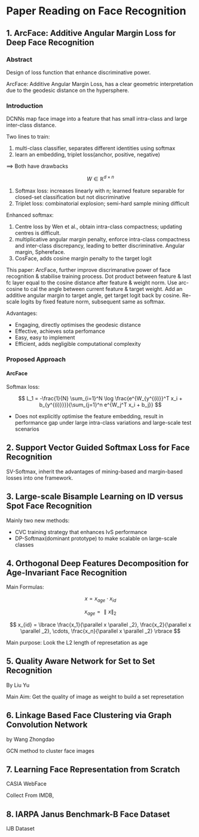 # Paper Reading on Face Recognition

## 1. ArcFace: Additive Angular Margin Loss for Deep Face Recognition

### Abstract

Design of loss function that enhance discriminative power.

ArcFace: Additive Angular Margin Loss, has a clear geometric interpretation due to the geodesic distance on the hypersphere. 

### Introduction

DCNNs map face image into a feature that has small intra-class and large inter-class distance.

Two lines to train:

1. multi-class classifier, separates different identities using softmax
2. learn an embedding, triplet loss(anchor, positive, negative)

==> Both have drawbacks

$$
W \in \mathbb{R}^{d \times n}
$$

1. Softmax loss: increases linearly with n; learned feature separable for closed-set classification but not discriminative
2. Triplet loss: combinatorial explosion; semi-hard sample mining difficult

Enhanced softmax: 

1. Centre loss by Wen et al., obtain intra-class compactness; updating centres is difficult. 
2. multiplicative angular margin penalty, enforce intra-class compactness and inter-class discrepancy, leading to better discriminative. Angular margin, Sphereface. 
3. CosFace, adds cosine margin penalty to the target logit

This paper: ArcFace, further improve discrimanative power of face recognition & stabilise training process. Dot product between feature & last fc layer equal to the cosine distance after feature & weight norm. Use arc-cosine to cal the angle between current feature & target weight. Add an additive angular margin to target angle, get target logit back by cosine. Re-scale logits by fixed feature norm, subsequent same as softmax. 

Advantages:

- Engaging, directly optimises the geodesic distance
- Effective, achieves sota perfomance
- Easy, easy to implement
- Efficient, adds negligible computational complexity

### Proposed Approach
#### ArcFace
Softmax loss:

$$
L_1 = -\frac{1}{N} \sum_{i=1}^N \log \frac{e^{W_{y^{(i)}}^T x_i + b_{y^{(i)}}}}{\sum_{j=1}^n e^{W_j^T x_i + b_j}}
$$

- Does not explicitly optimise the feature embedding, result in performance gap under large intra-class variations and large-scale test scenarios



## 2. Support Vector Guided Softmax Loss for Face Recognition

SV-Softmax, inherit the advantages of mining-based and margin-based losses into one framework.


## 3. Large-scale Bisample Learning on ID versus Spot Face Recognition

Mainly two new methods:

- CVC training strategy that enhances IvS performance
- DP-Softmax(dominant prototype) to make scalable on large-scale classes



## 4. Orthogonal Deep Features Decomposition for Age-Invariant Face Recognition

Main Formulas:


$$
x = x_{age} \cdot x_{id}
$$

$$
x_{age} = \parallel x \parallel _2
$$

$$
x_{id} = \lbrace \frac{x_1}{\parallel x \parallel _2}, \frac{x_2}{\parallel x \parallel _2}, \cdots, \frac{x_n}{\parallel x \parallel _2}  \rbrace
$$

Main purpose: Look the L2 length of represetation as age


## 5. Quality Aware Network for Set to Set Recognition

By Liu Yu

Main Aim: Get the quality of image as weight to build a set represetation


## 6. Linkage Based Face Clustering via Graph Convolution Network
by Wang Zhongdao

GCN method to cluster face images

## 7. Learning Face Representation from Scratch
 CASIA WebFace

 Collect From IMDB, 

## 8. IARPA Janus Benchmark-B Face Dataset
IJB Dataset